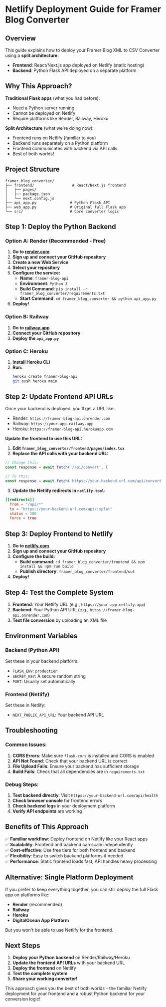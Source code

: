 # Netlify Deployment Guide for Framer Blog Converter

## Overview

This guide explains how to deploy your Framer Blog XML to CSV Converter using a **split architecture**:

- **Frontend**: React/Next.js app deployed on Netlify (static hosting)
- **Backend**: Python Flask API deployed on a separate platform

## Why This Approach?

**Traditional Flask apps** (what you had before):

- Need a Python server running
- Cannot be deployed on Netlify
- Require platforms like Render, Railway, Heroku

**Split Architecture** (what we're doing now):

- Frontend runs on Netlify (familiar to you)
- Backend runs separately on a Python platform
- Frontend communicates with backend via API calls
- Best of both worlds!

## Project Structure

```
framer_blog_converter/
├── frontend/                 # React/Next.js frontend
│   ├── pages/
│   ├── package.json
│   └── next.config.js
├── api_app.py               # Python Flask API
├── web_app.py               # Original full Flask app
└── src/                     # Core converter logic
```

## Step 1: Deploy the Python Backend

### Option A: Render (Recommended - Free)

1. **Go to [render.com](https://render.com)**
2. **Sign up and connect your GitHub repository**
3. **Create a new Web Service**
4. **Select your repository**
5. **Configure the service:**
   - **Name**: `framer-blog-api`
   - **Environment**: `Python 3`
   - **Build Command**: `pip install -r framer_blog_converter/requirements.txt`
   - **Start Command**: `cd framer_blog_converter && python api_app.py`
6. **Deploy!**

### Option B: Railway

1. **Go to [railway.app](https://railway.app)**
2. **Connect your GitHub repository**
3. **Deploy the `api_app.py`**

### Option C: Heroku

1. **Install Heroku CLI**
2. **Run:**
   ```bash
   heroku create framer-blog-api
   git push heroku main
   ```

## Step 2: Update Frontend API URLs

Once your backend is deployed, you'll get a URL like:

- Render: `https://framer-blog-api.onrender.com`
- Railway: `https://your-app.railway.app`
- Heroku: `https://framer-blog-api.herokuapp.com`

**Update the frontend to use this URL:**

1. **Edit `framer_blog_converter/frontend/pages/index.tsx`**
2. **Replace the API calls with your backend URL:**

```typescript
// Change this:
const response = await fetch('/api/convert', {

// To this:
const response = await fetch('https://your-backend-url.com/api/convert', {
```

3. **Update the Netlify redirects in `netlify.toml`:**

```toml
[[redirects]]
  from = "/api/*"
  to = "https://your-backend-url.com/api/:splat"
  status = 200
  force = true
```

## Step 3: Deploy Frontend to Netlify

1. **Go to [netlify.com](https://netlify.com)**
2. **Sign up and connect your GitHub repository**
3. **Configure the build:**
   - **Build command**: `cd framer_blog_converter/frontend && npm install && npm run build`
   - **Publish directory**: `framer_blog_converter/frontend/out`
4. **Deploy!**

## Step 4: Test the Complete System

1. **Frontend**: Your Netlify URL (e.g., `https://your-app.netlify.app`)
2. **Backend**: Your Python API URL (e.g., `https://framer-blog-api.onrender.com`)
3. **Test file conversion** by uploading an XML file

## Environment Variables

### Backend (Python API)

Set these in your backend platform:

- `FLASK_ENV`: `production`
- `SECRET_KEY`: A secure random string
- `PORT`: Usually set automatically

### Frontend (Netlify)

Set these in Netlify:

- `NEXT_PUBLIC_API_URL`: Your backend API URL

## Troubleshooting

### Common Issues:

1. **CORS Errors**: Make sure `flask-cors` is installed and CORS is enabled
2. **API Not Found**: Check that your backend URL is correct
3. **File Upload Fails**: Ensure your backend has sufficient storage
4. **Build Fails**: Check that all dependencies are in `requirements.txt`

### Debug Steps:

1. **Test backend directly**: Visit `https://your-backend-url.com/api/health`
2. **Check browser console** for frontend errors
3. **Check backend logs** in your deployment platform
4. **Verify API endpoints** are working

## Benefits of This Approach

✅ **Familiar workflow**: Deploy frontend on Netlify like your React apps  
✅ **Scalability**: Frontend and backend can scale independently  
✅ **Cost-effective**: Use free tiers for both frontend and backend  
✅ **Flexibility**: Easy to switch backend platforms if needed  
✅ **Performance**: Static frontend loads fast, API handles heavy processing

## Alternative: Single Platform Deployment

If you prefer to keep everything together, you can still deploy the full Flask app on platforms like:

- **Render** (recommended)
- **Railway**
- **Heroku**
- **DigitalOcean App Platform**

But you won't be able to use Netlify for the frontend.

## Next Steps

1. **Deploy your Python backend** on Render/Railway/Heroku
2. **Update the frontend API URLs** with your backend URL
3. **Deploy the frontend** on Netlify
4. **Test the complete system**
5. **Share your working converter!**

This approach gives you the best of both worlds - the familiar Netlify deployment for your frontend and a robust Python backend for your conversion logic!
